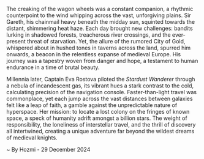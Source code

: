 
The creaking of the wagon wheels was a constant companion, a rhythmic counterpoint to the wind whipping across the vast, unforgiving plains.  Sir Gareth, his chainmail heavy beneath the midday sun, squinted towards the distant, shimmering heat haze.  Each day brought new challenges: bandits lurking in shadowed forests, treacherous river crossings, and the ever-present threat of starvation. Yet, the allure of the rumored City of Gold, whispered about in hushed tones in taverns across the land, spurred him onwards, a beacon in the relentless expanse of medieval Europe.  His journey was a tapestry woven from danger and hope, a testament to human endurance in a time of brutal beauty.


Millennia later, Captain Eva Rostova piloted the *Stardust Wanderer* through a nebula of incandescent gas, its vibrant hues a stark contrast to the cold, calculating precision of the navigation console.  Faster-than-light travel was commonplace, yet each jump across the vast distances between galaxies felt like a leap of faith, a gamble against the unpredictable nature of hyperspace.  Her mission: to locate a lost colony on the fringes of known space, a speck of humanity adrift amongst a billion stars. The weight of responsibility, the loneliness of interstellar travel, and the thrill of discovery all intertwined, creating a unique adventure far beyond the wildest dreams of medieval knights.

~ By Hozmi - 29 December 2024
